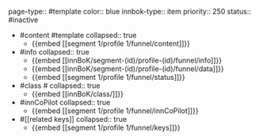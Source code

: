 page-type:: #template
color:: blue
innbok-type:: item
priority:: 250
status:: #inactive

- #content #template
  collapsed:: true
	- {{embed [[segment 1/profile 1/funnel/content]]}}
- #info
  collapsed:: true
	- {{embed [[innBoK/segment-(id)/profile-(id)/funnel/info]]}}
	- {{embed [[innBoK/segment-(id)/profile-(id)/funnel/data]]}}
	- {{embed [[segment 1/profile 1/funnel/status]]}}
- #class #
  collapsed:: true
	- {{embed [[innBoK/class/]]}}
- #innCoPilot
  collapsed:: true
	- {{embed [[segment 1/profile 1/funnel/innCoPilot]]}}
- #[[related keys]]
  collapsed:: true
	- {{embed [[segment 1/profile 1/funnel/keys]]}}


